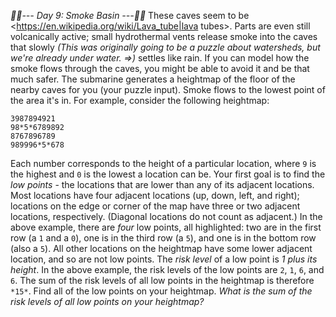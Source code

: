 *:calendar::calendar:--- Day 9: Smoke Basin ---:calendar::calendar:*
These caves seem to be <https://en.wikipedia.org/wiki/Lava_tube|lava tubes>. Parts are even still volcanically active; small hydrothermal vents release smoke into the caves that slowly _(This was originally going to be a puzzle about watersheds, but we're already under water. =>)_ settles like rain.
If you can model how the smoke flows through the caves, you might be able to avoid it and be that much safer. The submarine generates a heightmap of the floor of the nearby caves for you (your puzzle input).
Smoke flows to the lowest point of the area it's in. For example, consider the following heightmap:
```2*1*9994321*0*
3987894921
98*5*6789892
8767896789
989996*5*678
```
Each number corresponds to the height of a particular location, where `9` is the highest and `0` is the lowest a location can be.
Your first goal is to find the *low points* - the locations that are lower than any of its adjacent locations. Most locations have four adjacent locations (up, down, left, and right); locations on the edge or corner of the map have three or two adjacent locations, respectively. (Diagonal locations do not count as adjacent.)
In the above example, there are *four* low points, all highlighted: two are in the first row (a `1` and a `0`), one is in the third row (a `5`), and one is in the bottom row (also a `5`). All other locations on the heightmap have some lower adjacent location, and so are not low points.
The *risk level* of a low point is *1 plus its height*. In the above example, the risk levels of the low points are `2`, `1`, `6`, and `6`. The sum of the risk levels of all low points in the heightmap is therefore `*15*`.
Find all of the low points on your heightmap. *What is the sum of the risk levels of all low points on your heightmap?*
